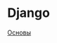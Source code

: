 # Django

[Основы](Django%201501dd2d7a1e8038bce7e29e8011136f/%D0%9E%D1%81%D0%BD%D0%BE%D0%B2%D1%8B%201511dd2d7a1e8095a821e0cf2ea43bcd.md)